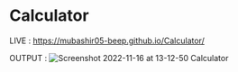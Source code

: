 # Calculator
LIVE : 
https://mubashir05-beep.github.io/Calculator/

OUTPUT : 
![Screenshot 2022-11-16 at 13-12-50 Calculator](https://user-images.githubusercontent.com/100374421/202124312-9a89efdb-858b-4c9d-8b3c-1aef477a779f.png)
 


